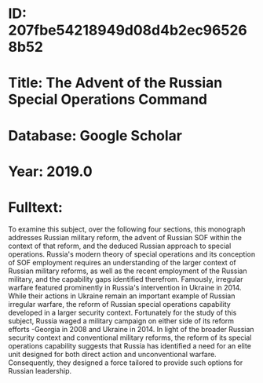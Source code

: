 # ID: 207fbe54218949d08d4b2ec965268b52
# Title: The Advent of the Russian Special Operations Command
# Database: Google Scholar
# Year: 2019.0
# Fulltext:
To examine this subject, over the following four sections, this monograph addresses Russian military reform, the advent of Russian SOF within the context of that reform, and the deduced Russian approach to special operations.
Russia's modern theory of special operations and its conception of SOF employment requires an understanding of the larger context of Russian military reforms, as well as the recent employment of the Russian military, and the capability gaps identified therefrom.
Famously, irregular warfare featured prominently in Russia's intervention in Ukraine in 2014.
While their actions in Ukraine remain an important example of Russian irregular warfare, the reform of Russian special operations capability developed in a larger security context.
Fortunately for the study of this subject, Russia waged a military campaign on either side of its reform efforts -Georgia in 2008 and Ukraine in 2014.
In light of the broader Russian security context and conventional military reforms, the reform of its special operations capability suggests that Russia has identified a need for an elite unit designed for both direct action and unconventional warfare.
Consequently, they designed a force tailored to provide such options for Russian leadership.